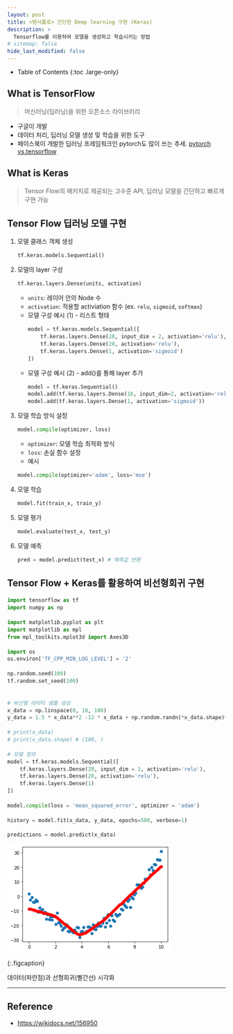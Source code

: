 ```yaml
---
layout: post
title: <텐서플로> 간단한 Deep learning 구현 (Keras)
description: >
  Tensorflow를 이용하여 모델을 생성하고 학습시키는 방법
# sitemap: false
hide_last_modified: false
---
```


- Table of Contents
{:toc .large-only}


## What is TensorFlow
> 머신러닝(딥러닝)을 위한 오픈소스 라이브러리

- 구글이 개발
- 데이터 처리, 딥러닝 모델 생성 및 학습을 위한 도구
- 페이스북이 개발한 딥러닝 프레임워크인 pytorch도 많이 쓰는 추세. [pytorch vs.tensorflow](https://wikidocs.net/156950)

## What is Keras
> Tensor Flow의 패키지로 제공되는 고수준 API, 딥러닝 모델을 간단하고 빠르게 구현 가능

## Tensor Flow 딥러닝 모델 구현

1. 모델 클래스 객체 생성  
    ~~~python 
    tf.keras.models.Sequential() 
    ~~~
2. 모델의 layer 구성
    ~~~python
    tf.keras.layers.Dense(units, activation)
    ~~~
    - `units`: 레이어 안의 Node 수
    - `activation`: 적용할 activiation 함수 (ex. `relu`, `sigmoid`, `softmax`)
    - 모델 구성 예시 (1) - 리스트 형태
        ~~~python
        model = tf.keras.models.Sequential([
            tf.keras.layers.Dense(20, input_dim = 2, activation='relu'),
            tf.keras.layers.Dense(20, activation='relu'),
            tf.keras.layers.Dense(1, activation='sigmoid')
        ])
        ~~~
    - 모델 구성 예시 (2) - add()를 통해 layer 추가
        ~~~python
        model = tf.keras.Sequential()
        model.add(tf.keras.layers.Dense(16, input_dim=2, activation='relu'))
        model.add(tf.keras.layers.Dense(1, activation='sigmoid'))
        ~~~
3. 모델 학습 방식 설정
    ~~~python
    model.compile(optimizer, loss)
    ~~~
    - `optimizer`: 모델 학습 최적화 방식
    - `loss`: 손실 함수 설정
    - 예시
    ~~~python
    model.compile(optimizer='adam', loss='mse')
    ~~~
4. 모델 학습
    ~~~python
    model.fit(train_x, train_y)
    ~~~
5. 모델 평가
    ~~~python
    model.evaluate(test_x, test_y)
    ~~~

6. 모델 예측
    ~~~python
    pred = model.predict(test_x) # 예측값 반환
    ~~~


## Tensor Flow + Keras를 활용하여 비선형회귀 구현
~~~python
import tensorflow as tf
import numpy as np

import matplotlib.pyplot as plt
import matplotlib as mpl
from mpl_toolkits.mplot3d import Axes3D

import os
os.environ['TF_CPP_MIN_LOG_LEVEL'] = '2'

np.random.seed(100)
tf.random.set_seed(100)


# 비선형 데이터 샘플 생성
x_data = np.linspace(0, 10, 100) 
y_data = 1.5 * x_data**2 -12 * x_data + np.random.randn(*x_data.shape)*2 + 0.5

# print(x_data)
# print(x_data.shape) # (100, )

# 모델 정의
model = tf.keras.models.Sequential([
    tf.keras.layers.Dense(20, input_dim = 1, activation='relu'),
    tf.keras.layers.Dense(20, activation='relu'),
    tf.keras.layers.Dense(1)
])

model.compile(loss = 'mean_squared_error', optimizer = 'adam')

history = model.fit(x_data, y_data, epochs=500, verbose=1)

predictions = model.predict(x_data)

~~~

![](/assets/img/221019/keras-res.png)

{:.figcaption}

데이터(파란점)과 선형회귀(빨간선) 시각화

---

## Reference
+ https://wikidocs.net/156950